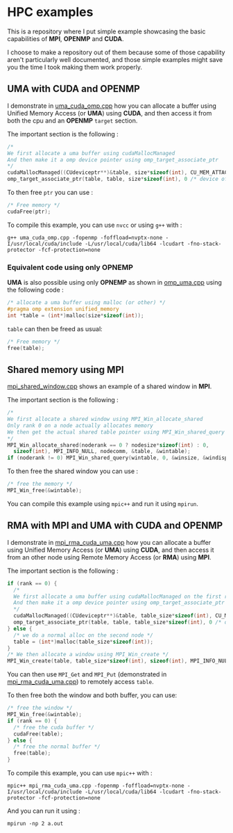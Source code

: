 # HPC examples

This is a repository where I put simple example showcasing the basic capabilities of __MPI__, __OPENMP__ and __CUDA__.

I choose to make a repository out of them because some of those capability aren't particularly well documented, and those simple examples might save you the time I took making them work properly.

## UMA with CUDA and OPENMP

I demonstrate in [uma_cuda_omp.cpp](./uma_cuda_omp.cpp) how you can allocate a buffer using Unified Memory Access (or __UMA__) using __CUDA__, and then access it from both the cpu and an __OPENMP__ `target` section.

The important section is the following :

```cpp
/*
We first allocate a uma buffer using cudaMallocManaged
And then make it a omp device pointer using omp_target_associate_ptr
*/
cudaMallocManaged((CUdeviceptr**)&table, size*sizeof(int), CU_MEM_ATTACH_GLOBAL);
omp_target_associate_ptr(table, table, size*sizeof(int), 0 /* device offset */ , gpuid);
```

To then free `ptr` you can use :

```cpp
/* Free memory */
cudaFree(ptr);
```

To compile this example, you can use `nvcc` or using `g++` with :

```shell
g++ uma_cuda_omp.cpp -fopenmp -foffload=nvptx-none -I/usr/local/cuda/include -L/usr/local/cuda/lib64 -lcudart -fno-stack-protector -fcf-protection=none
```

### Equivalent code using only OPNEMP

__UMA__ is also possible using only __OPNEMP__ as shown in [omp_uma.cpp](./omp_uma.cpp) using the following code :

```cpp
/* allocate a uma buffer using malloc (or other) */
#pragma omp extension unified_memory
int *table = (int*)malloc(size*sizeof(int));
```

`table` can then be freed as usual:

```cpp
/* Free memory */
free(table);
```

## Shared memory using MPI

[mpi_shared_window.cpp](./mpi_shared_window.cpp) shows an example of a shared window in __MPI__.

The important section is the following :

```cpp
/*
We first allocate a shared window using MPI_Win_allocate_shared
Only rank 0 on a node actually allocates memory
We then get the actual shared table pointer using MPI_Win_shared_query
*/
MPI_Win_allocate_shared(noderank == 0 ? nodesize*sizeof(int) : 0,
  sizeof(int), MPI_INFO_NULL, nodecomm, &table, &wintable);
if (noderank != 0) MPI_Win_shared_query(wintable, 0, &winsize, &windisp, &table);
```

To then free the shared window you can use :

```cpp
/* free the memory */
MPI_Win_free(&wintable);
```

You can compile this example using `mpic++` and run it using `mpirun`.

## RMA with MPI and UMA with CUDA and OPENMP

I demonstrate in [mpi_rma_cuda_uma.cpp](./mpi_rma_cuda_uma.cpp) how you can allocate a buffer using Unified Memory Access (or __UMA__) using __CUDA__, and then access it from an other node using Remote Memory Access (or __RMA__) using __MPI__.

The important section is the following :

```cpp
if (rank == 0) {
  /*
  We first allocate a uma buffer using cudaMallocManaged on the first rank
  And then make it a omp device pointer using omp_target_associate_ptr
  */
  cudaMallocManaged((CUdeviceptr**)&table, table_size*sizeof(int), CU_MEM_ATTACH_GLOBAL);
  omp_target_associate_ptr(table, table, table_size*sizeof(int), 0 /* device offset */ , gpuid);
} else {
  /* we do a normal alloc on the second node */
  table = (int*)malloc(table_size*sizeof(int));
}
/* We then allocate a window using MPI_Win_create */
MPI_Win_create(table, table_size*sizeof(int), sizeof(int), MPI_INFO_NULL, MPI_COMM_WORLD, &wintable);
```

You can then use `MPI_Get` and `MPI_Put` (demonstrated in [mpi_rma_cuda_uma.cpp](./mpi_rma_cuda_uma.cpp)) to remotely access `table`.

To then free both the window and both buffer, you can use:

```cpp
/* free the window */
MPI_Win_free(&wintable);
if (rank == 0) {
  /* free the cuda buffer */
  cudaFree(table);
} else {
  /* free the normal buffer */
  free(table);
}
```

To compile this example, you can use `mpic++` with :

```shell
mpic++ mpi_rma_cuda_uma.cpp -fopenmp -foffload=nvptx-none -I/usr/local/cuda/include -L/usr/local/cuda/lib64 -lcudart -fno-stack-protector -fcf-protection=none
```

And you can run it using :

```shell
mpirun -np 2 a.out
```
